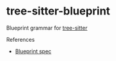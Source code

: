 # tree-sitter-blueprint

Blueprint grammar for [tree-sitter](https://github.com/tree-sitter/tree-sitter)

References

- [Blueprint spec](https://jwestman.pages.gitlab.gnome.org/blueprint-compiler/reference/index.html)
